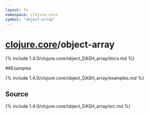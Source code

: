```yaml
---
layout: fn
namespace: clojure.core
symbol: "object-array"
---
```


# [clojure.core](../)/object-array

{% include 1.4.0/clojure.core/object_DASH_array/docs.md %}

##Examples

{% include 1.4.0/clojure.core/object_DASH_array/examples.md %}
## Source
{% include 1.4.0/clojure.core/object_DASH_array/src.md %}

